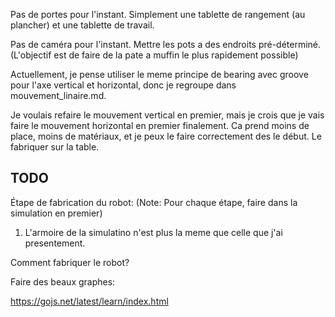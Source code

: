 Pas de portes pour l'instant. Simplement une tablette de rangement (au plancher) et une tablette de travail.

Pas de caméra pour l'instant. Mettre les pots a des endroits pré-déterminé. (L'objectif est de faire de la pate a muffin le plus rapidement possible)

Actuellement, je pense utiliser le meme principe de bearing avec groove pour l'axe vertical et horizontal, donc je regroupe dans mouvement_linaire.md.

Je voulais refaire le mouvement vertical en premier, mais je crois que je vais faire le mouvement horizontal en premier finalement. Ca prend moins de place, moins de matériaux, et je peux le faire correctement des le début. Le fabriquer sur la table.

## TODO

Étape de fabrication du robot: (Note: Pour chaque étape, faire dans la simulation en premier)

1. L'armoire de la simulatino n'est plus la meme que celle que j'ai presentement.

Comment fabriquer le robot?



Faire des beaux graphes:

https://gojs.net/latest/learn/index.html
